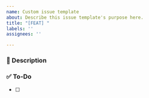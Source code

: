 ```yaml
---
name: Custom issue template
about: Describe this issue template's purpose here.
title: "[FEAT] "
labels: ''
assignees: ''

---
```


### 🚀 Description


### ✅ To-Do
- [ ]

